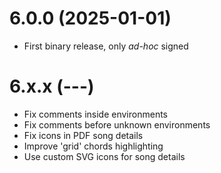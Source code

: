 # 6.0.0 (2025-01-01)

- First binary release, only *ad-hoc* signed

# 6.x.x (---)

- Fix comments inside environments
- Fix comments before unknown environments
- Fix icons in PDF song details
- Improve 'grid' chords highlighting
- Use custom SVG icons for song details
